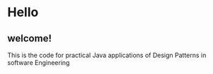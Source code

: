 # Hello
## welcome!
This is the code for practical Java applications of Design Patterns in software Engineering
